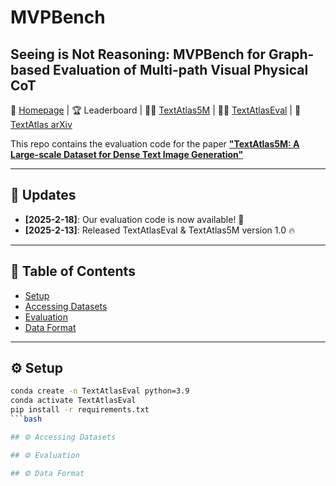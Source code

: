 # MVPBench

## Seeing is Not Reasoning: MVPBench for Graph-based Evaluation of Multi-path Visual Physical CoT

📘 [Homepage](https://github.com/naver-ai/TextAtlas5M) | 🏆 Leaderboard | 🧑‍🔬 [TextAtlas5M](https://huggingface.co/datasets/naver-ai/TextAtlas5M) | 🧑‍🔬 [TextAtlasEval](https://huggingface.co/datasets/naver-ai/TextAtlasEval) | 📄 [TextAtlas arXiv](https://arxiv.org/abs/2402.12345)

This repo contains the evaluation code for the paper [**"TextAtlas5M: A Large-scale Dataset for Dense Text Image Generation"**](https://arxiv.org/abs/2402.12345)

---

## 🔔 Updates

- **[2025-2-18]**: Our evaluation code is now available! 🌟
- **[2025-2-13]**: Released TextAtlasEval & TextAtlas5M version 1.0 🔥

---

## 📑 Table of Contents

- [Setup](#setup)
- [Accessing Datasets](#accessing-datasets)
- [Evaluation](#evaluation)
- [Data Format](#data-format)

---

## ⚙️ Setup

```bash
conda create -n TextAtlasEval python=3.9
conda activate TextAtlasEval
pip install -r requirements.txt
```bash

## ⚙️ Accessing Datasets

## ⚙️ Evaluation

## ⚙️ Data Format

